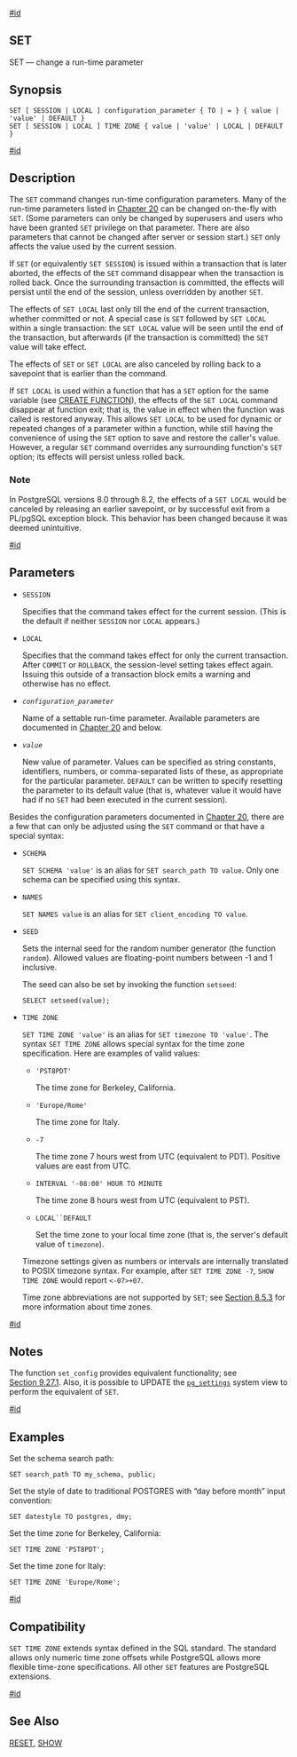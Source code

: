 [#id](#SQL-SET)

## SET

SET — change a run-time parameter

## Synopsis

```
SET [ SESSION | LOCAL ] configuration_parameter { TO | = } { value | 'value' | DEFAULT }
SET [ SESSION | LOCAL ] TIME ZONE { value | 'value' | LOCAL | DEFAULT }
```

[#id](#id-1.9.3.174.5)

## Description

The `SET` command changes run-time configuration parameters. Many of the run-time parameters listed in [Chapter 20](runtime-config) can be changed on-the-fly with `SET`. (Some parameters can only be changed by superusers and users who have been granted `SET` privilege on that parameter. There are also parameters that cannot be changed after server or session start.) `SET` only affects the value used by the current session.

If `SET` (or equivalently `SET SESSION`) is issued within a transaction that is later aborted, the effects of the `SET` command disappear when the transaction is rolled back. Once the surrounding transaction is committed, the effects will persist until the end of the session, unless overridden by another `SET`.

The effects of `SET LOCAL` last only till the end of the current transaction, whether committed or not. A special case is `SET` followed by `SET LOCAL` within a single transaction: the `SET LOCAL` value will be seen until the end of the transaction, but afterwards (if the transaction is committed) the `SET` value will take effect.

The effects of `SET` or `SET LOCAL` are also canceled by rolling back to a savepoint that is earlier than the command.

If `SET LOCAL` is used within a function that has a `SET` option for the same variable (see [CREATE FUNCTION](sql-createfunction)), the effects of the `SET LOCAL` command disappear at function exit; that is, the value in effect when the function was called is restored anyway. This allows `SET LOCAL` to be used for dynamic or repeated changes of a parameter within a function, while still having the convenience of using the `SET` option to save and restore the caller's value. However, a regular `SET` command overrides any surrounding function's `SET` option; its effects will persist unless rolled back.

### Note

In PostgreSQL versions 8.0 through 8.2, the effects of a `SET LOCAL` would be canceled by releasing an earlier savepoint, or by successful exit from a PL/pgSQL exception block. This behavior has been changed because it was deemed unintuitive.

[#id](#id-1.9.3.174.6)

## Parameters

* `SESSION`

  Specifies that the command takes effect for the current session. (This is the default if neither `SESSION` nor `LOCAL` appears.)

* `LOCAL`

  Specifies that the command takes effect for only the current transaction. After `COMMIT` or `ROLLBACK`, the session-level setting takes effect again. Issuing this outside of a transaction block emits a warning and otherwise has no effect.

* *`configuration_parameter`*

  Name of a settable run-time parameter. Available parameters are documented in [Chapter 20](runtime-config) and below.

* *`value`*

  New value of parameter. Values can be specified as string constants, identifiers, numbers, or comma-separated lists of these, as appropriate for the particular parameter. `DEFAULT` can be written to specify resetting the parameter to its default value (that is, whatever value it would have had if no `SET` had been executed in the current session).

Besides the configuration parameters documented in [Chapter 20](runtime-config), there are a few that can only be adjusted using the `SET` command or that have a special syntax:

* `SCHEMA`

  `SET SCHEMA 'value'` is an alias for `SET search_path TO value`. Only one schema can be specified using this syntax.

* `NAMES`

  `SET NAMES value` is an alias for `SET client_encoding TO value`.

* `SEED`

  Sets the internal seed for the random number generator (the function `random`). Allowed values are floating-point numbers between -1 and 1 inclusive.

  The seed can also be set by invoking the function `setseed`:

  ```
  SELECT setseed(value);
  ```

* `TIME ZONE`

  `SET TIME ZONE 'value'` is an alias for `SET timezone TO 'value'`. The syntax `SET TIME ZONE` allows special syntax for the time zone specification. Here are examples of valid values:

  * `'PST8PDT'`

    The time zone for Berkeley, California.

  * `'Europe/Rome'`

    The time zone for Italy.

  * `-7`

    The time zone 7 hours west from UTC (equivalent to PDT). Positive values are east from UTC.

  * `INTERVAL '-08:00' HOUR TO MINUTE`

    The time zone 8 hours west from UTC (equivalent to PST).

  * `LOCAL``DEFAULT`

    Set the time zone to your local time zone (that is, the server's default value of `timezone`).

  Timezone settings given as numbers or intervals are internally translated to POSIX timezone syntax. For example, after `SET TIME ZONE -7`, `SHOW TIME ZONE` would report `<-07>+07`.

  Time zone abbreviations are not supported by `SET`; see [Section 8.5.3](datatype-datetime#DATATYPE-TIMEZONES) for more information about time zones.

[#id](#id-1.9.3.174.7)

## Notes

The function `set_config` provides equivalent functionality; see [Section 9.27.1](functions-admin#FUNCTIONS-ADMIN-SET). Also, it is possible to UPDATE the [`pg_settings`](view-pg-settings) system view to perform the equivalent of `SET`.

[#id](#id-1.9.3.174.8)

## Examples

Set the schema search path:

```
SET search_path TO my_schema, public;
```

Set the style of date to traditional POSTGRES with “day before month” input convention:

```
SET datestyle TO postgres, dmy;
```

Set the time zone for Berkeley, California:

```
SET TIME ZONE 'PST8PDT';
```

Set the time zone for Italy:

```
SET TIME ZONE 'Europe/Rome';
```

[#id](#id-1.9.3.174.9)

## Compatibility

`SET TIME ZONE` extends syntax defined in the SQL standard. The standard allows only numeric time zone offsets while PostgreSQL allows more flexible time-zone specifications. All other `SET` features are PostgreSQL extensions.

[#id](#id-1.9.3.174.10)

## See Also

[RESET](sql-reset), [SHOW](sql-show)